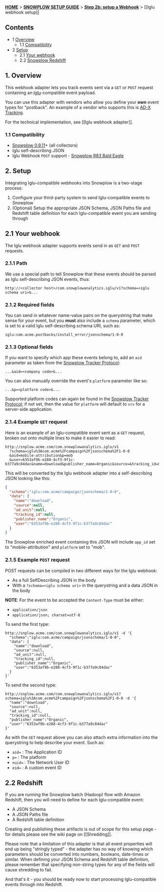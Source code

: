 <a name="top" />

[**HOME**](Home) > [**SNOWPLOW SETUP GUIDE**](Setting-up-Snowplow) > [**Step 2b: setup a Webhook**](Setting-up-a-webhook) > [[Iglu webhook setup]]

## Contents

- 1 [Overview](#overview)
  - 1.1 [Compatibility](#compat)
- 2 [Setup](#setup)
  - 2.1 [Your webhook](#setup-webhook)
  - 2.2 [Snowplow Redshift](#setup-redshift)

<a name="overview" />

## 1. Overview

This webhook adapter lets you track events sent via a `GET` or `POST` request containing an [Iglu][iglu]-compatible event payload.

You can use this adapter with vendors who allow you define your **own** event types for "postback". An example of a vendor who supports this is [AD-X Tracking][adxtracking-website].

For the technical implementation, see [[Iglu webhook adapter]].

<a name="compat" />

### 1.1 Compatibility

* [Snowplow 0.9.11][snowplow-0.9.11]+ (all collectors)
* Iglu self-describing JSON
* Iglu Webhook `POST` support - [Snowplow R83 Bald Eagle][snowplow-r83]

<a name="setup" />

## 2. Setup

Integrating Iglu-compatible webhooks into Snowplow is a two-stage process:

1. Configure your third-party system to send Iglu-compatible events to Snowplow
2. (Optional) Setup the appropriate JSON Schema, JSON Paths file and Redshift table definition for each Iglu-compatible event you are sending through

<a name="setup-webhook" />

## 2.1 Your webhook

The Iglu webhook adapter supports events send in as `GET` and `POST` requests.

### 2.1.1 Path

We use a special path to tell Snowplow that these events should be parsed as Iglu self-describing JSON events, thus:

```
http://<collector host>/com.snowplowanalytics.iglu/v1?schema=<iglu schema uri>&...
```

### 2.1.2 Required fields

You can send in whatever name-value pairs on the querystring that make sense for your event, but you **must** also include a `schema` parameter, which is set to a valid Iglu self-describing schema URI, such as:

```
iglu:com.acme.postbacks/install_error/jsonschema/1-0-0
```

### 2.1.3 Optional fields

If you want to specify which app these events belong to, add an `aid` parameter as taken from the [Snowplow Tracker Protocol][tracker-protocol]:

```
...&aid=<company code>&...
```

You can also manually override the event's `platform` parameter like so:

```
...&p=<platform code>&...
```

Supported platform codes can again be found in the [Snowplow Tracker Protocol][tracker-protocol]; if not set, then the value for `platform` will default to `srv` for a server-side application.

### 2.1.4 Example `GET` request

Here is an example of an Iglu-compatible event sent as a `GET` request, broken out onto multiple lines to make it easier to read:

```
http://snplow.acme.com/com.snowplowanalytics.iglu/v1
  ?schema=iglu%3Acom.acme%2Fcampaign%2Fjsonschema%2F1-0-0
  &aid=mobile-attribution&p=mob
  &user=6353af9b-e288-4cf3-9f1c-b377a9c84dac&name=download&publisher_name=Organic&source=&tracking_id=&ad_unit=
```

This will be converted by the Iglu webhook adapter into a self-describing JSON looking like this:

```json
{
  "schema":"iglu:com.acme/campaign/jsonschema/1-0-0",
  "data": {
    "name":"download",
    "source":null,
    "ad_unit":null,
    "tracking_id":null,
    "publisher_name":"Organic",
    "user":"6353af9b-e288-4cf3-9f1c-b377a9c84dac"
  }
}
```

The Snowplow enriched event containing this JSON will include `app_id` set to "mobile-attribution" and `platform` set to "mob".

### 2.1.5 Example `POST` request

POST requests can be compiled in two different ways for the Iglu webhook:

* As a full SelfDescribing JSON in the body
* With a `?schema=<iglu schema uri>` in the querystring and a data JSON in the body

__NOTE__: For the event to be accepted the `Content-Type` must be either:

* `application/json`
* `application/json; charset=utf-8`

To send the first type:

```
http://snplow.acme.com/com.snowplowanalytics.iglu/v1 -d '{
  "schema":"iglu:com.acme/campaign/jsonschema/1-0-0",
  "data": {
    "name":"download",
    "source":null,
    "ad_unit":null,
    "tracking_id":null,
    "publisher_name":"Organic",
    "user":"6353af9b-e288-4cf3-9f1c-b377a9c84dac"
  }
}'
```

To send the second type:

```
http://snplow.acme.com/com.snowplowanalytics.iglu/v1?schema=iglu%3Acom.acme%2Fcampaign%2Fjsonschema%2F1-0-0 -d '{
  "name":"download",
  "source":null,
  "ad_unit":null,
  "tracking_id":null,
  "publisher_name":"Organic",
  "user":"6353af9b-e288-4cf3-9f1c-b377a9c84dac"
}'
```

As with the `GET` request above you can also attach extra information into the querystring to help describe your event.  Such as:

* `aid=` : The Application ID
* `p=` : The platform
* `nuid=` : The Network User ID
* `eid=` : A custom event ID

<a name="setup-redshift" />

## 2.2 Redshift

If you are running the Snowplow batch (Hadoop) flow with Amazon Redshift, then you will need to define for each Iglu-compatible event:

* A JSON Schema
* A JSON Paths file
* A Redshift table definition

Creating and publishing these artifacts is out of scope for this setup page - for details please see the wiki page on [[Shredding]].

Please note that a limitation of this adapter is that all event properties will end up being "stringly typed" - the adapter has no way of knowing which parameters should be converted into numbers, booleans, date-times or similar. When defining your JSON Schema and Redshift table definition, please remember that specifying non-string types for any of the fields will cause shredding to fail.

And that's it - you should be ready now to start processing Iglu-compatible events through into Redshift.

[iglu]: https://github.com/snowplow/iglu

[adxtracking-website]: http://adxtracking.com/
[snowplow-0.9.11]: https://github.com/snowplow/snowplow/releases/tag/0.9.11
[snowplow-r83]: https://github.com/snowplow/snowplow/releases/tag/r83-bald-eagle

[tracker-protocol]: https://github.com/snowplow/snowplow/wiki/snowplow-tracker-protocol#1-common-parameters-platform-and-event-independent
